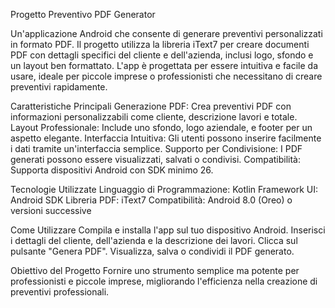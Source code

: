 Progetto Preventivo PDF Generator

Un'applicazione Android che consente di generare preventivi personalizzati in formato PDF. Il progetto utilizza la libreria iText7 per creare documenti PDF con dettagli specifici del cliente e dell'azienda, inclusi logo, sfondo e un layout ben formattato. L'app è progettata per essere intuitiva e facile da usare, ideale per piccole imprese o professionisti che necessitano di creare preventivi rapidamente.

Caratteristiche Principali
Generazione PDF: Crea preventivi PDF con informazioni personalizzabili come cliente, descrizione lavori e totale.
Layout Professionale: Include uno sfondo, logo aziendale, e footer per un aspetto elegante.
Interfaccia Intuitiva: Gli utenti possono inserire facilmente i dati tramite un'interfaccia semplice.
Supporto per Condivisione: I PDF generati possono essere visualizzati, salvati o condivisi.
Compatibilità: Supporta dispositivi Android con SDK minimo 26.


Tecnologie Utilizzate
Linguaggio di Programmazione: Kotlin
Framework UI: Android SDK
Libreria PDF: iText7
Compatibilità: Android 8.0 (Oreo) o versioni successive


Come Utilizzare
Compila e installa l'app sul tuo dispositivo Android.
Inserisci i dettagli del cliente, dell'azienda e la descrizione dei lavori.
Clicca sul pulsante "Genera PDF".
Visualizza, salva o condividi il PDF generato.


Obiettivo del Progetto
Fornire uno strumento semplice ma potente per professionisti e piccole imprese, migliorando l'efficienza nella creazione di preventivi professionali.

